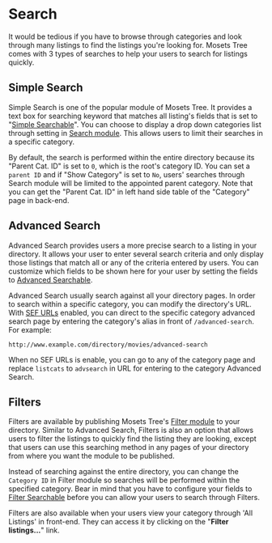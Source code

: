 # Search

It would be tedious if you have to browse through categories and look through many listings to find the listings you're looking for. Mosets Tree comes with 3 types of searches to help your users to search for listings quickly.

## Simple Search
Simple Search is one of the popular module of Mosets Tree. It provides a text box for searching keyword that matches all listing's fields that is set to "[Simple Searchable]({{version}}/fields#simple-searchable)". You can choose to display a drop down categories list through setting in [Search module]({{version}}/modules#mod-mt-search). This allows users to limit their searches in a specific category.

By default, the search is performed within the entire directory because its "Parent Cat. ID" is set to `0`, which is the root's category ID. You can set a `parent ID` and if "Show Category" is set to `No`, users' searches through Search module will be limited to the appointed parent category. Note that you can get the "Parent Cat. ID" in left hand side table of the "Category" page in back-end.

## Advanced Search
Advanced Search provides users a more precise search to a listing in your directory. It allows your user to enter several search criteria and only display those listings that match all or any of the criteria entered by users. You can customize which fields to be shown here for your user by setting the fields to [Advanced Searchable]({{version}}/fields#advanced-searchable).

Advanced Search usually search against all your directory pages. In order to search within a specific category, you can modify the directory's URL. With [SEF URLs]({{version}}/configuration#sefurls) enabled, you can direct to the specific category advanced search page by entering the category's alias in front of `/advanced-search`. For example: 
    
    http://www.example.com/directory/movies/advanced-search  
    
When no SEF URLs is enable, you can go to any of the category page and replace `listcats` to `advsearch` in URL for entering to the category Advanced Search.

## Filters
Filters are available by publishing Mosets Tree's [Filter module]({{version}}/modules#mod-mt-filter) to your directory. Similar to Advanced Search, Filters is also an option that allows users to filter the listings to quickly find the listing they are looking, except that users can use this searching method in any pages of your directory from where you want the module to be published.

Instead of searching against the entire directory, you can change the `Category ID` in Filter module so searches will be performed within the specified category. Bear in mind that you have to configure your fields to [Filter Searchable]({{version}}/fields#filter-searchable) before you can allow your users to search through Filters.

Filters are also available when your users view your category through 'All Listings' in front-end. They can access it by clicking on the "**Filter listings...**" link.

